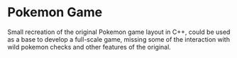 # Pokemon Game

Small recreation of the original Pokemon game layout in C++, could be used as a base to develop a full-scale game, missing some of the interaction with wild pokemon checks and other features of the original.
